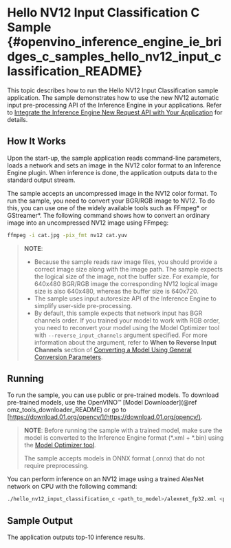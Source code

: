 # Hello NV12 Input Classification C Sample {#openvino_inference_engine_ie_bridges_c_samples_hello_nv12_input_classification_README}

This topic describes how to run the Hello NV12 Input Classification sample application.
The sample demonstrates how to use the new NV12 automatic input pre-processing API of the Inference Engine in your applications.
Refer to [Integrate the Inference Engine New Request API with Your Application](../../../../../docs/IE_DG/Integrate_with_customer_application_new_API.md) for details.

## How It Works

Upon the start-up, the sample application reads command-line parameters, loads a network and sets an
image in the NV12 color format to an Inference Engine plugin. When inference is done, the
application outputs data to the standard output stream.

The sample accepts an uncompressed image in the NV12 color format. To run the sample, you need to
convert your BGR/RGB image to NV12. To do this, you can use one of the widely available tools such
as FFmpeg\* or GStreamer\*. The following command shows how to convert an ordinary image into an
uncompressed NV12 image using FFmpeg:
```sh
ffmpeg -i cat.jpg -pix_fmt nv12 cat.yuv
```

> **NOTE**:
>
> * Because the sample reads raw image files, you should provide a correct image size along with the
>   image path. The sample expects the logical size of the image, not the buffer size. For example,
>   for 640x480 BGR/RGB image the corresponding NV12 logical image size is also 640x480, whereas the
>   buffer size is 640x720.
> * The sample uses input autoresize API of the Inference Engine to simplify user-side
>   pre-processing.
> * By default, this sample expects that network input has BGR channels order. If you trained your
>   model to work with RGB order, you need to reconvert your model using the Model Optimizer tool
>   with `--reverse_input_channels` argument specified. For more information about the argument,
>   refer to **When to Reverse Input Channels** section of
>   [Converting a Model Using General Conversion Parameters](../../../../../docs/MO_DG/prepare_model/convert_model/Converting_Model_General.md).

## Running

To run the sample, you can use public or pre-trained models. To download pre-trained models, use
the OpenVINO&trade; [Model Downloader](@ref omz_tools_downloader_README)
or go to [https://download.01.org/opencv/](https://download.01.org/opencv/).

> **NOTE**: Before running the sample with a trained model, make sure the model is converted to the
> Inference Engine format (\*.xml + \*.bin) using the [Model Optimizer tool](../../../../../docs/MO_DG/Deep_Learning_Model_Optimizer_DevGuide.md).
>
> The sample accepts models in ONNX format (.onnx) that do not require preprocessing.

You can perform inference on an NV12 image using a trained AlexNet network on CPU with the following command:
```sh
./hello_nv12_input_classification_c <path_to_model>/alexnet_fp32.xml <path_to_image>/cat.yuv 640x480 CPU
```

## Sample Output

The application outputs top-10 inference results.
